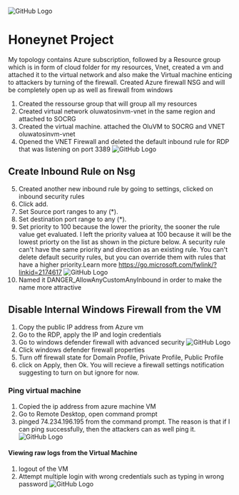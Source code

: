 ![GitHub Logo](https://media-hosting.imagekit.io//c1126e17a4544e46/topology.png?Expires=1835508990&Key-Pair-Id=K2ZIVPTIP2VGHC&Signature=cOaV72tA1bS~9hIb0xNR-INXVTYJHNrFWzA-dh-dzsy2C32~bEZN5zBP5G5guFIK94rFrD4DTuy9a0sZXENs9fwNMu3-aWJ2LiWISTbB~hpRZSqJFiBbFq5h8-N9pC5KBoaROIYKxKzxpnYebG0Ldmzg1BczlQ~JzzZDCj9a5EZozwrraU~fnDUzb4GqejwFohshmfQ67bVnTJq1-emF1qsCTRyWb2sek~ZtiBvEfB0fbIEPDd1g5VB6hw9YR237Y~XcvXwMXeYDnlJE82ekSFTsH~ua~ZK-N29fimBdIi3iTJf7UNeZkljdBvX0CDUciULDJ5DNFXAKP672vAX09A__)
# Honeynet Project
My topology contains Azure subscription, followed by a Resource group which is in form of cloud  folder for my resources, Vnet, created a vm and attached it to the virtual network and also make the Virtual machine enticing to attackers by turning of the firewall. Created Azure firewall NSG and will be completely open up as well as firewall from windows
1. Created the ressourse group that will group all my resources
2. Created virtual network oluwatosinvm-vnet in the same region and attached to SOCRG
3. Created the virtual machine. attached the OluVM to SOCRG and VNET oluwatosinvm-vnet
4. Opened the VNET Firewall and deleted the default inbound rule for RDP that was listening on port 3389 ![GitHub Logo](https://media-hosting.imagekit.io//01a2891a15854259/remove.png?Expires=1835533577&Key-Pair-Id=K2ZIVPTIP2VGHC&Signature=f3Xik1LMNR7hlotRG3RbRdPkzul6u2-Sb4KX1hnlRF59-WhymOIJR2QofZ8u2pdcXdJxbYJp7UosMqBACBugeRBu4GJ~TPawFn6Mx2Ht-oEevXhT-k51NDEeuLpp~u1cirq-4QmhwZEkXFsOPrKzCLpiV2qOoNo59nd8zlf2glDM5J5K24yetqbBGaP80pCaJSwBbYEsepgYWrNlDORQ5kxOGrLbvIpYjp3VWyYYyY-AlzMzTChnKVir2UeMmA2KPq1lthhOJ5aY~-OkRT0r7g6NCEzHmLfQZo1jhT8d75guNHHS~SqcBbdD9WtL4Ol9v39p6X3YWiMPGGOvTvXFIQ__)

## Create Inbound Rule on Nsg
5. Created another new inbound rule by going to settings, clicked on inbound security rules
6. Click add.
7. Set Source port ranges to any (*).
8. Set destination port range to any (*).
9. Set priority to 100 because the lower the priority, the sooner the rule value get evaluated. I left the priority valuea at 100 because it will be the lowest priorty on the list as shown in the picture below. A security rule can't have the same priority and direction as an existing rule. You can't delete default security rules, but you can override them with rules that have a higher priority.Learn more https://go.microsoft.com/fwlink/?linkid=2174617 ![GitHub Logo](https://media-hosting.imagekit.io//80808ef7775348fe/nsg.png?Expires=1835534171&Key-Pair-Id=K2ZIVPTIP2VGHC&Signature=bQvRb-Q4LflFjmo3tfe7GQaevUjlAOyUQe60YJLVUw7TZSnmWzFvtUUNGqd5IcxVtgMSGWaT9lfVtoYjAOQv-YsZpFSZ7Kc~RoNeJ2KUVymFtSnzPp3k4LDVHyzeNDXNxc0tRYZD60IW1WPAb1yOYnjtoQaDGFxgJxyjUkIQ2VrksFTNXK8NpG6lq7oGcTqxBxcqudAfN810j2At3~a6Ce6dkRXtRN5SXeVyjdY9~QtSGS~ADJphdOGq5pPWmF6nmYTOZhJolfOpC5ErtcPJ5-Mw2BPYXp0~1cEGT~5H5IvJZvuZi4weRW6srEgSDm-AUnVK9oaR-tumr9aPWMTV~w__)
10. Named it DANGER_AllowAnyCustomAnyInbound in order to make the name more attractive

## Disable Internal Windows Firewall from the VM

1. Copy the public IP address from Azure vm
2. Go to the RDP, apply the IP and login credentials
3. Go to windows defender firewall with advanced security ![GitHub Logo](https://media-hosting.imagekit.io//e02e699ed644423c/firewall.png?Expires=1835547354&Key-Pair-Id=K2ZIVPTIP2VGHC&Signature=rJTC93CwiS950bT58~ToLKw5MFHxo3N-IPzMPt6YLg8HLW43GNGWz47Kf50JO3~dctyl2MjybSHk~bsworlCujH5sOI7KLdiQPqCr6tARZhKDOZQzhJpyt5~xjoqL6M6stniM61lFZoiAoLtMUUfrx7KDUkN8O34Qw61JmedpLx81fUNody3f5NSdmSVhIX852fnXSB9T0uydLWHVobiuIcx1cKC8Yj6mjtI1SIALa8ibjSukFqOdQTsHO8oEPXiZXkO-uqt3m9b11fbs~76uYLyJ9as0nfCX4PnekAtg5ejH79YhH6~NQzW7f90QljkfbGaufNb0-nwrJc795s~RA__)
4. Click windows defender firewall properties
5. Turn off firewall state for Domain Profile, Private Profile, Public Profile
6. click on Apply, then Ok. You will recieve a firewall settings notification suggesting to turn on but ignore for now.

### Ping virtual machine
1. Copied the ip address from azure machine VM
2. Go to Remote Desktop, open command prompt
3. pinged 74.234.196.195 from the command prompt. The reason is that if I can ping successfully, then the attackers can as well ping it. ![GitHub Logo](https://media-hosting.imagekit.io//5d83958fa5534b5b/ping.png?Expires=1835547999&Key-Pair-Id=K2ZIVPTIP2VGHC&Signature=AOnpTvVPzxrDzMyl-HyVWpoo43VyIjCA7m4qc8Q1EwnLdl95ijzOO4TxP9N3muE~iudylAhDCiG3jLzb3u1ZObaw2Z2mLaFSmQUjNlg0CagJRDn93oC7zA26QkvbPa0UJaWWoI3k~N9FJIdkIICEPc~vJuu3v2OJYvXRM1Q9WGIfoqWXA4CoQdi4hSyefIo3EP-NZ5w2cIz5V7~mlC~Kw9bW9jHgLXlhnEkx4hZ0B5pemICRPWJLRdVOBxJZCNRy8l1XUtFm4H7KEQn6S66PXOUSpZU8xgt~yO2EMq55bLm9MWNcstCCBkG9D-xN6xRkWVWlNY4-JZtv0grKzmCuXg__)

#### Viewing raw logs from the Virtual Machine
1. logout of the VM
2. Attempt multiple login with wrong credentials such as typing in wrong password ![GitHub Logo](https://media-hosting.imagekit.io//4ed17a0c8d314b0b/wrong%20attempt.png?Expires=1835549388&Key-Pair-Id=K2ZIVPTIP2VGHC&Signature=Fh7bzcbDN4QEnJKzzDc1YRGCuygxa~5V2Z7xrR4TEmVkUWMbAm7MXLS1BDjMv5OY579bcUGXOWYztwm~ba3bX7lYmxVn5S2Pi6gcChWAgxpCpLDVPCOBLCVTRyToKq2mnY3TwRBVsZcDyH-P3zdNPUeHxo5USpMx9YfaS1wN73Lvl1uu2J46wN8dXCcRbOkDi~uFhksZdDOIe-62Wj~MqFkDgartNyFLJHWWVia3Ax7BANd1yUKiq6N4-GTfvJwr6QGC--gTJMStcEqnD3~2zXV9VAPJcMIy0Nt5WhUKRKEqmaKKukbAkTLTV3ySFiVo0jijqU2z5~lR~3DlcR2-bg__)

